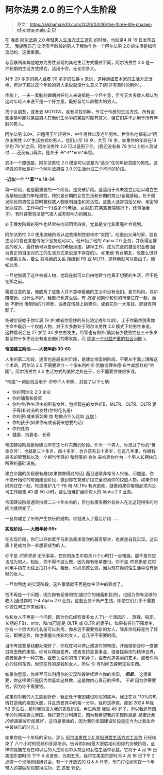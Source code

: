# 阿尔法男 2.0 的三个人生阶段

> 原文：<https://alphamale20.com/2020/04/06/the-three-life-phases-of-alpha-male-2-0/>

在 准备 [阿尔法男 2.0 年轻男人生活方式工具包](https://alphamale20.krtra.com/t/4mwi7ls5Jy9c?tracking_id1=XXX&tracking_id2=XXX&cpc=X.XX) 的时候，也就是4 月 16 日发布五天， 我提醒自己 让所有年龄段的男人了解你作为一个阿尔法男 2.0 的生活是如何流动的，这很重要。

与互联网和其他地方为男性呈现的其他生活方式模式不同，阿尔法男性 2.0 是一种长期的生活方式模式，适用于你，无论你多大。

对于 20 多岁的男人或者 30 多岁的伯爵 y 来说，这种泡妞艺术家的生活方式很棒，但对于超过这个年龄的男人来说就没什么意义了(除非有暂时的例外)。

传统上，一夫一妻制的婚姻对任何人来说都是一个坏主意，但今天大多数人都认为这对年轻人来说不是一个好主意，最好留给年龄稍大的男人。

找个女朋友，或者去 MGTOW，或者寻找耶稣，专注于传统的生活方式，所有这些事情可能对某些男人在他们生命中的某些时期有意义，但它们并不适用于所有年龄的男人。

阿尔法男 2.0※。它适用于年轻男性、中年男性以及老年男性。世界各地都有过“阿尔法男性 2.0”生活方式的男人，他们小至 18 岁，大至 79 岁。如果你的年龄在18 岁到 79 岁之间，阿尔法男性 2.0 可以适用于你。(我还没有和 79 岁以上的人测试过……还没有。)再次，是关于 *长**-t**erm*车型。

其中一个原因是，阿尔法男性 2.0 模型可以调整为“适合”任何年龄范围的男性。这样做的基础是将一个阿尔法男性 2.0 的生活分成三个不同的阶段。

**-****近似一个** **葛****s:18-34**

第一阶段，也是最重要的一个阶段，是突破阶段。这适用于尚未独立到足以建立生活基础设施的年轻男性，特别是长期的女性生活和长期的商业/金融基础。处于爆发阶段的男性会暂时被权威人物限制自由和灵活性。这些人通常包括父母、亲密的家庭成员、工作中的一个(或多个)老板、女朋友(在某些极端情况下，还包括妻子)，有时甚至包括盛气凌人或有影响力的朋友。

处于爆发阶段的男性也经常被内部因素麻痹，尤其是文化和家庭社会规划。

阿尔法男性 2.0 使用突破阶段从这些限制性影响中“突围”。他搬出父母的家，独自生活(尽管在某些情况下室友也可以)。他开始了他的 Alpha 2.0 业务，并获得足够高的收入，最终他可以告诉他的老板滚蛋，辞掉工作，成为完全的自营职业者(因为真正的自由对员工的生活方式来说是不存在的)。 如果他 有女朋友，他要么很好地结束关系，要么 [将与她的关系](https://blackdragonblog.com/2016/10/03/relationships-downgrade-upgrade/) 降级到 FB 或 MLTR，这样他就可以自由了。诸如此类。

一旦他脱离了这些权威人物，他现在就可以自由地建立他真正想要的生活，但不是在那之前。

需要注意的是，他脱离了这些人并不意味着他的生活中没有他们。爱你妈妈，偶尔陪陪她，没什么不好。我自己也这么做。有 *就是* 如果你和你的母亲住在一起，而她 不断地 限制你的时间表，或者在情感上拖累你，或者花你一大笔钱，那就有问题了。

突破阶段始于你年满 18 岁(或者你居住的任何法定成年年龄)，止于你最终脱离你生命中最后一个权威人物。对于大多数处于阿尔法男性 2.0 模式下的男性来说，这种情况会在 27 岁至 34 岁左右发生，尽管也有例外(确实有少数男性在三十多岁甚至四十多岁还没有走出他们的爆发期，而 [这是一个日益严重的社会问题](https://blackdragonblog.com/2016/07/22/the-childification-of-men/) )。

**帝国建立阶段——大概年龄:30-60**

人生的第二阶段，通常也是最长的阶段，是建立帝国的阶段。不要从字面上理解这个术语。阿尔法 2.0 不需要建立一个像朱利叶斯·凯撒或理查德·布兰森那样的“帝国”。阿尔法男性 2.0 生活方式的美妙之处在于，它不需要你赚很多钱。

“帝国”一词反而适用于 *你的个人帝国* ，封装了以下七项:

*   你的阿尔法 2.0 企业
*   你的储蓄和投资
*   你约会/性生活中的所有女性，包括现在的女性(FB、MLTR、OLTR、OLTR 妻子等)和过去的女性(你的花名册)
*   你的家(或者家如果 你 想做点什么比如 [五旗](https://calebjonesblog.com/overview-of-how-five-flags-works/) )
*   你的孩子(如果你有或者将来想要的话)
*   你的任务
*   健康、抗衰老、长寿

帝国建设阶段是你建立所有这七样东西的阶段。作为一个男人，你度过了你的“黄金岁月”，也就是三十多岁、四十多岁，也许还有五十多岁，在这几年里，你拥有最多的智慧和以及一个相当年轻的 和健康的 身体 来构建你作为一个男人长期快乐所需的基础设施。

建立帝国的阶段很有趣(如果你做得对的话),而且通常非常令人兴奋。问题是，你不能开始你的帝国建设阶段，直到你在突破阶段完全脱离你的权威人物。如果你和妈妈住在一起，轮流维护几个 FB 和 MLTRs 有点困难，就像如果你每周必须向公司工作报告 40 或 50 小时，那么很难扩展你惊人的 Alpha 2.0 业务。

帝国建设阶段通常持续二三十年左右的，但也有很多例外有些人在比这短得多的时间内就烧完了。

一旦你建立了所有产生快乐的结构，你就进入了最后阶段……

**实现阶段——大概年龄:55+**

在实现阶段，你可以开始着手马斯洛需求层次的最高层次，也就是自我实现。这实质上是成为你一直想要成为的人。

你不是 *的意思是* 无所事事，在你的余生中每天八个小时打一台电脑。那不是你应该成为的人。相反，你不得不这么做，因为你有账单要付。你不是 *的意思是* 花时间用手指在火绒上拍打小鸡。相反，你必须这么做，因为现在你的性生活中没有足够的女人。

一旦你到达 的实现阶段，这些事情就不再是你生活中的顾虑了。

钱不再是一个问题，因为你有足够的钱(通过你的储蓄和投资)，也因为你有足够的收入(通过你的 2-4 Alpha 2.0 业务，这些业务不断产生钱，即使它们几乎不需要你做任何工作来维持)。

性和女人不再是一个问题，因为你已经有很多女人了(一个活跃的 、 热辣、稳定、长期的 FBs、mltr，和/或可能是 OLTR 或 OLTR 的妻子)。如果有任何下降发生，你有一个巨大的花名册可以利用。你永远不需要找新的女人，除非你纯粹是为了好玩，即使这样，你也很擅长找新的女人，这几乎不需要时间。

当所有这些基线都处理好了，你现在可以停止建造你的帝国，开始做那些你一直被召唤去做的事情。你可以周游世界，或者支持慈善事业，或者探索你的精神世界，或者献身于一种宗教，或者关注你的孩子和孙子，或者创造美丽的艺术，或者你内心的任何东西。你现在有的是钱和女人，所以 你 有时间去探索这些东西。

如果你愿意，你甚至可以利用你的实现阶段继续建立你的帝国， ***但是，*** 这很重要，你这样做只是因为你喜欢这样做，这是你内心真正的呼唤， *不是* 因为你需要钱，因为你不需要钱。

如果你对我的人生感到好奇，我正处于帝国建设阶段的尾声。我正在以 110%的热情打造我的帝国大厦，并且热爱其中的每一分钟。我将这样做，直到 2024 年我 52 岁左右，那时我将进入我的实现阶段。再过两周 我就 48 岁了，所以我还有四年的时间来建立帝国。我打算充分利用它，因为我希望我的实现阶段是 *甚至比我的帝国建设阶段更好* ，这将是很难的，因为我的帝国建设阶段是迄今为止我生命中最快乐的时光。)

如果你是一个年轻的家伙，那么 [阿尔法男性 2.0 年轻男性生活方式工具包](https://alphamale20.krtra.com/t/4mwi7ls5Jy9c?tracking_id1=XXX&tracking_id2=XXX&cpc=X.XX) 已经结束了 八个小时的视频和音频培训，告诉你如何最大限度地利用你的突破阶段，这样你就能在现在和以后的人生阶段中从商业和女性生活中获益。它将于 4 月 16 日 美国东部时间 下午 4 点发售，为期五天。我将在美国东部时间 4 月 16 日下午 2 点做一个现场网络研讨会，有一个开放式的 Q & A 环节，专门讨论如何在一个年轻人的突破阶段取得成功。去 [这里](https://alphamale20.krtra.com/t/4mwi7ls5Jy9c?tracking_id1=XXX&tracking_id2=XXX&cpc=X.XX) 登记。